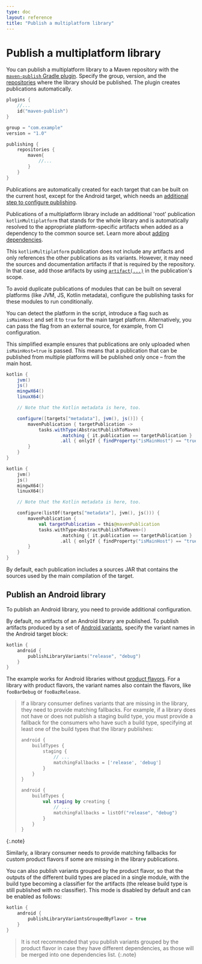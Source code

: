 ```yaml
---
type: doc
layout: reference
title: "Publish a multiplatform library"
---
```


# Publish a multiplatform library

You can publish a multiplatform library to a Maven repository with the [`maven-publish` Gradle plugin](https://docs.gradle.org/current/userguide/publishing_maven.html). 
Specify the group, version, and the [repositories](https://docs.gradle.org/current/userguide/publishing_maven.html#publishing_maven:repositories) 
where the library should be published. The plugin creates publications automatically.


<div class="sample" markdown="1" theme="idea" data-highlight-only>

```kotlin
plugins {
    //...
    id("maven-publish")
}

group = "com.example"
version = "1.0"

publishing {
    repositories {
        maven{
            //...
        }
    }
}
```

</div>


Publications are automatically created for each target that can be built on the current host, except for the Android target, 
which needs an [additional step to configure publishing](#publish-an-android-library).

Publications of a multiplatform library include an additional 'root' publication `kotlinMultiplatform` that stands for the 
whole library and is automatically resolved to the appropriate platform-specific artifacts when added as a dependency to the common source set. 
Learn more about [adding dependencies](mpp-add-dependencies.html).

This `kotlinMultiplatform` publication does not include any artifacts and only references the other publications as its 
variants. However, it may need the sources and documentation artifacts if that is required by the repository. In that case, 
add those artifacts by using [`artifact(...)`](https://docs.gradle.org/current/javadoc/org/gradle/api/publish/maven/MavenPublication.html#artifact-java.lang.Object-) 
in the publication's scope.

To avoid duplicate publications of modules that can be built on several platforms (like JVM, JS, Kotlin metadata), 
configure the publishing tasks for these modules to run conditionally.

You can detect the platform in the script, introduce a flag such as `isMainHost` and set it to `true` for the main target 
platform. Alternatively, you can pass the flag from an external source, for example, from CI configuration. 

This simplified example ensures that publications are only uploaded when `isMainHost=true` is passed. This means that 
a publication that can be published from multiple platforms will be published only once – from the main host.

<div class="multi-language-sample" data-lang="groovy">
<div class="sample" markdown="1" theme="idea" mode="groovy" data-highlight-only>

```groovy
kotlin {
    jvm()
    js()
    mingwX64()
    linuxX64()

    // Note that the Kotlin metadata is here, too.

    configure([targets["metadata"], jvm(), js()]) {
        mavenPublication { targetPublication ->
            tasks.withType(AbstractPublishToMaven)
                    .matching { it.publication == targetPublication }
                    .all { onlyIf { findProperty("isMainHost") == "true" } }
        }
    }
}
```

</div>
</div>

<div class="multi-language-sample" data-lang="kotlin">
<div class="sample" markdown="1" theme="idea" mode="kotlin" data-highlight-only>

```kotlin
kotlin {
    jvm()
    js()
    mingwX64()
    linuxX64()

    // Note that the Kotlin metadata is here, too.

    configure(listOf(targets["metadata"], jvm(), js())) {
        mavenPublication {
            val targetPublication = this@mavenPublication
            tasks.withType<AbstractPublishToMaven>()
                    .matching { it.publication == targetPublication }
                    .all { onlyIf { findProperty("isMainHost") == "true" } }
        }
    }
}
```

</div>
</div>
 
By default, each publication includes a sources JAR that contains the sources used by the main compilation of the target. 

## Publish an Android library

To publish an Android library, you need to provide additional configuration.

By default, no artifacts of an Android library are published. To publish artifacts produced by a set of [Android variants](https://developer.android.com/studio/build/build-variants), 
specify the variant names in the Android target block:

<div class="sample" markdown="1" theme="idea" data-highlight-only>

```kotlin
kotlin {
    android {
        publishLibraryVariants("release", "debug")
    }
}

```

</div>

The example works for Android libraries without [product flavors](https://developer.android.com/studio/build/build-variants#product-flavors). 
For a library with product flavors, the variant names also contain the flavors, like `fooBarDebug` or `fooBazRelease`.

> If a library consumer defines variants that are missing in the library, they need to provide matching fallbacks. 
> For example, if a library does not have or does not publish a staging build type, you must provide a fallback for the 
> consumers who have such a build type, specifying at least one of the build types that the library publishes:
> 
> <div class="multi-language-sample" data-lang="groovy">
> <div class="sample" markdown="1" theme="idea" mode="groovy" data-highlight-only>
> 
> ```groovy
> android {
>     buildTypes {
>         staging {
>             // ...
>             matchingFallbacks = ['release', 'debug']
>         }
>     }
> }
> ```
> 
> </div>
> </div>
> 
> <div class="multi-language-sample" data-lang="kotlin">
> <div class="sample" markdown="1" theme="idea" mode="kotlin" data-highlight-only>
> 
> ```kotlin
> android {
>     buildTypes {
>         val staging by creating {
>             // ...
>             matchingFallbacks = listOf("release", "debug")
>         }
>     }
> }
> ```
> 
> </div>
> </div>
{:.note}

Similarly, a library consumer needs to provide matching fallbacks for custom product flavors if some are missing in the 
library publications.

You can also publish variants grouped by the product flavor, so that the outputs of the different build types are placed 
in a single module, with the build type becoming a classifier for the artifacts (the release build type is still published 
with no classifier). This mode is disabled by default and can be enabled as follows:

<div class="sample" markdown="1" theme="idea" data-highlight-only>

```kotlin
kotlin {
    android {
        publishLibraryVariantsGroupedByFlavor = true
    }
}
```

</div>

> It is not recommended that you publish variants grouped by the product flavor in case they have different dependencies, 
> as those will be merged into one dependencies list.
{:.note}

